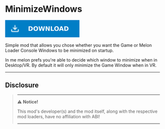 # MinimizeWindows

[![Download Latest MinimizeWindows.dll](../.Resources/DownloadButtonEnabled.svg "Download Latest MinimizeWindows.dll")](https://github.com/kafeijao/Kafe_CVR_Mods/releases/latest/download/MinimizeWindows.dll)

Simple mod that allows you chose whether you want the Game or Melon Loader Console Windows to be minimized on startup.

In me melon prefs you're able to decide which window to minimize when in Desktop/VR. By default it will only minimize
the Game Window when in VR.

---

## Disclosure

> ---
> ⚠️ **Notice!**
>
> This mod's developer(s) and the mod itself, along with the respective mod loaders, have no affiliation with ABI!
>
> ---
